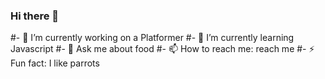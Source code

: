 ### Hi there 👋

#- 🔭 I’m currently working on a Platformer
#- 🌱 I’m currently learning Javascript
#- 💬 Ask me about food
#- 📫 How to reach me: reach me
#- ⚡ Fun fact: I like parrots

